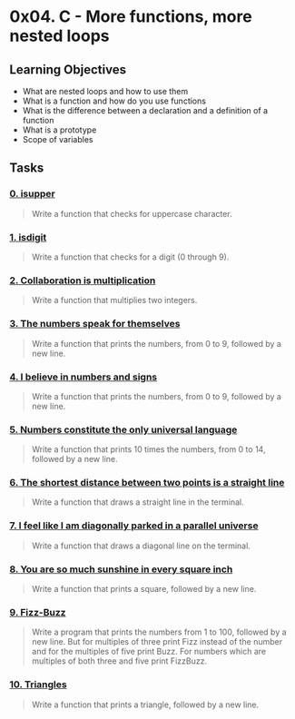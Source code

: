 # 0x04. C - More functions, more nested loops
## Learning Objectives
* What are nested loops and how to use them
* What is a function and how do you use functions
* What is the difference between a declaration and a definition of a function
* What is a prototype
* Scope of variables
## **Tasks**
### [0. isupper](./0-isupper.c)
> Write a function that checks for uppercase character.
### [1. isdigit](./1-isdigit.c)
> Write a function that checks for a digit (0 through 9).
### [2. Collaboration is multiplication](./2-mul.c)
> Write a function that multiplies two integers.
### [3. The numbers speak for themselves](./3-print_numbers.c)
> Write a function that prints the numbers, from 0 to 9, followed by a new line.
### [4. I believe in numbers and signs](./4-print_most_numbers.c)
> Write a function that prints the numbers, from 0 to 9, followed by a new line.
### [5. Numbers constitute the only universal language](./5-more_numbers.c)
> Write a function that prints 10 times the numbers, from 0 to 14, followed by a new line.
### [6. The shortest distance between two points is a straight line](./6-print_line.c)
> Write a function that draws a straight line in the terminal.
### [7. I feel like I am diagonally parked in a parallel universe](./7-print_diagonal.c)
> Write a function that draws a diagonal line on the terminal.
### [8. You are so much sunshine in every square inch](.8-print_square.c)
> Write a function that prints a square, followed by a new line.
### [9. Fizz-Buzz](./9-fizz_buzz.c)
> Write a program that prints the numbers from 1 to 100, followed by a new line. But for multiples of three print Fizz instead of the number and for the multiples of five print Buzz. For numbers which are multiples of both three and five print FizzBuzz.
### [10. Triangles](./10-print_triangle.c)
> Write a function that prints a triangle, followed by a new line.
